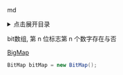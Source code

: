 md<details>
<summary>点击展开目录</summary>
<!-- TOC -->


<!-- /TOC -->
</details>


bit数组, 第 n 位标志第 n 个数字存在与否


[BigMap](https://www.jianshu.com/p/bf9dbbc147ed)
```Java
BitMap bitMap = new BitMap();
```


